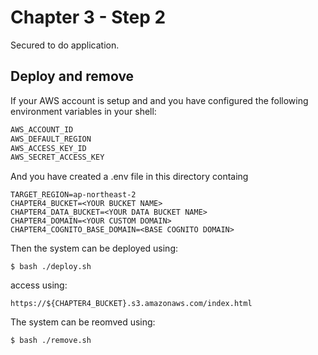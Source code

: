 # Chapter 3 - Step 2
Secured to do application.

## Deploy and remove
If your AWS account is setup and and you have configured the following environment variables in your shell:

```sh
AWS_ACCOUNT_ID
AWS_DEFAULT_REGION
AWS_ACCESS_KEY_ID
AWS_SECRET_ACCESS_KEY
```

And you have created a .env file in this directory containg

```
TARGET_REGION=ap-northeast-2
CHAPTER4_BUCKET=<YOUR BUCKET NAME>
CHAPTER4_DATA_BUCKET=<YOUR DATA BUCKET NAME>
CHAPTER4_DOMAIN=<YOUR CUSTOM DOMAIN>
CHAPTER4_COGNITO_BASE_DOMAIN=<BASE COGNITO DOMAIN>
```

Then the system can be deployed using:

```
$ bash ./deploy.sh
```

access using:

```
https://${CHAPTER4_BUCKET}.s3.amazonaws.com/index.html
```

The system can be reomved using:

```
$ bash ./remove.sh
```



